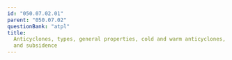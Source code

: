 ```yaml
---
id: "050.07.02.01"
parent: "050.07.02"
questionBank: "atpl"
title:
  Anticyclones, types, general properties, cold and warm anticyclones, ridges
  and subsidence
---
```

